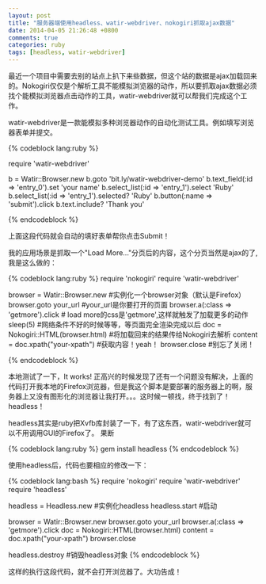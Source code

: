 ```yaml
---
layout: post
title: "服务器端使用headless、watir-webdriver、nokogiri抓取ajax数据"
date: 2014-04-05 21:26:48 +0800
comments: true
categories: ruby
tags: [headless, watir-webdriver]
---
```


最近一个项目中需要去别的站点上扒下来些数据，但这个站的数据是ajax加载回来的。Nokogiri仅仅是个解析工具不能模拟浏览器的动作，所以要抓取ajax数据必须找个能模拟浏览器点击动作的工具，watir-webdriver就可以帮我们完成这个工作。

watir-webdriver是一款能模拟多种浏览器动作的自动化测试工具。例如填写浏览器表单并提交。

{% codeblock lang:ruby %}

require 'watir-webdriver'

b = Watir::Browser.new
b.goto 'bit.ly/watir-webdriver-demo'
b.text_field(:id => 'entry_0').set 'your name'
b.select_list(:id => 'entry_1').select 'Ruby'
b.select_list(:id => 'entry_1').selected? 'Ruby'
b.button(:name => 'submit').click
b.text.include? 'Thank you'

{% endcodeblock %}

上面这段代码就会自动的填好表单帮你点击Submit！

我的应用场景是抓取一个"Load More..."分页后的内容，这个分页当然是ajax的了,我是这么做的：

{% codeblock lang:ruby %}
require 'nokogiri'
require 'watir-webdriver'

browser = Watir::Browser.new #实例化一个browser对象（默认是Firefox）
browser.goto your_url #your_url是你要打开的页面
browser.a(:class => 'getmore').click # load more的css是'getmore',这样就触发了加载更多的动作
sleep(5) #网络条件不好的时候等等，等页面完全渲染完成以后
doc = Nokogiri::HTML(browser.html) #将加载回来的结果传给Nokogiri去解析
content = doc.xpath("your-xpath") #获取内容！yeah！
browser.close #别忘了关闭！

{% endcodeblock %}

本地测试了一下，It works! 正高兴的时候发现了还有一个问题没有解决，上面的代码打开我本地的Firefox浏览器，但是我这个脚本是要部署的服务器上的啊，服务器上又没有图形化的浏览器让我打开。。。这时候一顿找，终于找到了！headless！

headless其实是ruby把Xvfb库封装了一下，有了这东西，watir-webdriver就可以不用调用GUI的Firefox了。
果断

{% codeblock lang:ruby %}
 gem install headless
{% endcodeblock %}

使用headless后，代码也要相应的修改一下：

{% codeblock lang:bash %}
require 'nokogiri'
require 'watir-webdriver'
require 'headless'

headless = Headless.new #实例化headless
headless.start #启动

browser = Watir::Browser.new
browser.goto your_url
browser.a(:class => 'getmore').click
doc = Nokogiri::HTML(browser.html)
content = doc.xpath("your-xpath")
browser.close

headless.destroy #销毁headless对象
{% endcodeblock %}

这样的执行这段代码，就不会打开浏览器了。大功告成！